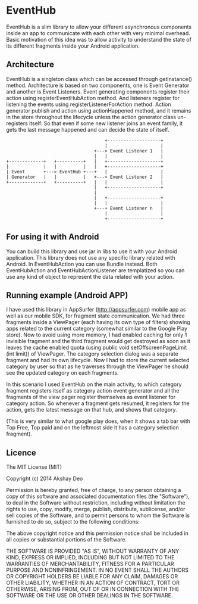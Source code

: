 # EventHub

EventHub is a slim library to allow your different asynchronous components inside an app to communicate with each
other with very minimal overhead. Basic motivation of this idea was to allow activity to understand the state of its
different fragments inside your Android application.


## Architecture

EventHub is a singleton class which can be accessed through getInstance() method. Architecture is based on two
components, one is Event Generator and another is Event Listeners. Event generating components register their
action using registerEventHubAction method. And listeners register for listening the events using
registerListenerForAction method.
Action generator publish and action using actionHappened method, and it remains in the store throughout the lifecycle
 unless the action generator class un-registers itself. So that even if some new listener joins an event family, it
 gets the last message happened and can decide the state of itself.


```
                                     +--------------------+
                                     |                    |
                                 +---> Event Listener 1   |
                                 |   |                    |
+-------------+   +----------+   |   +--------------------+
|             |   |          |   |   +--------------------+
| Event       +---> EventHub +---+   |                    |
| Generator   |   |          |   +---> Event Listener 2   |
+-------------+   +----------+   |   |                    |
                                 |   +--------------------+
                                 |
                                 |   +--------------------+
                                 |   |                    |
                                 +---+ Event Listener n   |
                                     |                    |
                                     +--------------------+
```


## For using it with Android

You can build this library and use jar in libs to use it with your Android application. This library does not use any
 specific library related with Android. In EventHubAction you can use Bundle instead. Both EventHubAction and
 EventHubActionListener are templatized so you can use any kind of object to represent the data related with your
 action.

## Running example (Android APP)

I have used this library in AppSurfer (http://appsurfer.com) mobile app as well as our mobile SDK,
for fragment state communication. We had three fragments inside a ViewPager (each having its own type of filters)
showing apps related to the current category (somewhat similar to the Google Play store). Now to avoid using more
memory, I had enabled caching for only 1 invisible fragment and the third fragment would get destroyed as soon as it
leaves the cache enabled quota (using public void setOffscreenPageLimit (int limit)) of ViewPager. The category
selection dialog was a separate fragment and had its own lifecycle. Now I had to store the current selected category
by user so that as he traverses through the ViewPager he should see the updated category on each fragments.

In this scenario I used EventHub on the main activity, to which category fragment registers itself as category action
 event generator and all the fragments of the view pager register themselves as event listener for category action.
 So whenever a fragment gets resumed, it registers for the action, gets the latest message on that hub,
 and shows that category.

(This is very similar to what google play does, when it shows a tab bar with Top Free,
Top paid and on the leftmost side it has a category selection fragment).

## Licence

The MIT License (MIT)

Copyright (c) 2014 Akshay Deo

Permission is hereby granted, free of charge, to any person obtaining a copy
of this software and associated documentation files (the "Software"), to deal
in the Software without restriction, including without limitation the rights
to use, copy, modify, merge, publish, distribute, sublicense, and/or sell
copies of the Software, and to permit persons to whom the Software is
furnished to do so, subject to the following conditions:

The above copyright notice and this permission notice shall be included in all
copies or substantial portions of the Software.

THE SOFTWARE IS PROVIDED "AS IS", WITHOUT WARRANTY OF ANY KIND, EXPRESS OR
IMPLIED, INCLUDING BUT NOT LIMITED TO THE WARRANTIES OF MERCHANTABILITY,
FITNESS FOR A PARTICULAR PURPOSE AND NONINFRINGEMENT. IN NO EVENT SHALL THE
AUTHORS OR COPYRIGHT HOLDERS BE LIABLE FOR ANY CLAIM, DAMAGES OR OTHER
LIABILITY, WHETHER IN AN ACTION OF CONTRACT, TORT OR OTHERWISE, ARISING FROM,
OUT OF OR IN CONNECTION WITH THE SOFTWARE OR THE USE OR OTHER DEALINGS IN THE
SOFTWARE.